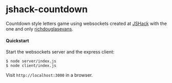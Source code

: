 # jshack-countdown

Countdown style letters game using websockets created at [JSHack](http://www.meetup.com/JSOxford/events/221085527/) with the one and only [richdouglasevans](https://github.com/richdouglasevans).

#### Quickstart 

Start the websockets server and the express client:

    $ node server/index.js 
    $ node client/index.js

Visit `http://localhost:3000` in a browser.
